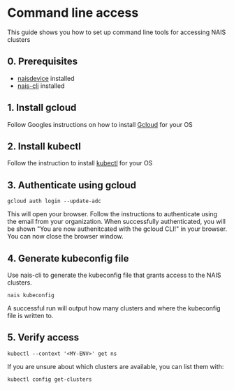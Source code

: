 # Command line access

This guide shows you how to set up command line tools for accessing NAIS clusters

## 0. Prerequisites

- [naisdevice](./naisdevice/install-naisdevice.md) installed
- [nais-cli](./nais-cli/install.md) installed

## 1. Install gcloud

Follow Googles instructions on how to install [Gcloud](https://cloud.google.com/sdk/docs/install) for your OS

## 2. Install kubectl

Follow the instruction to install [kubectl](https://kubernetes.io/docs/tasks/tools/) for your OS

## 3. Authenticate using gcloud

```shell
gcloud auth login --update-adc
```

This will open your browser.
Follow the instructions to authenticate using the email from your organization.
When successfully authenticated, you will be shown "You are now authenitcated with the gcloud CLI!" in your browser.
You can now close the browser window.

## 4. Generate kubeconfig file

Use nais-cli to generate the kubeconfig file that grants access to the NAIS clusters.

```shell
nais kubeconfig
```

A successful run will output how many clusters and where the kubeconfig file is written to.

## 5. Verify access

```shell
kubectl --context '<MY-ENV>' get ns
```

If you are unsure about which clusters are available, you can list them with:

```shell
kubectl config get-clusters
```
